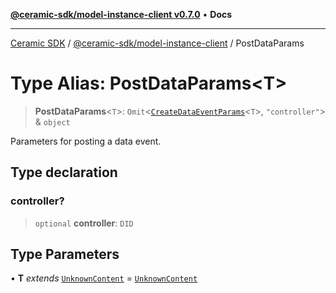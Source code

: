 [**@ceramic-sdk/model-instance-client v0.7.0**](../README.md) • **Docs**

***

[Ceramic SDK](../../../README.md) / [@ceramic-sdk/model-instance-client](../README.md) / PostDataParams

# Type Alias: PostDataParams\<T\>

> **PostDataParams**\<`T`\>: `Omit`\<[`CreateDataEventParams`](CreateDataEventParams.md)\<`T`\>, `"controller"`\> & `object`

Parameters for posting a data event.

## Type declaration

### controller?

> `optional` **controller**: `DID`

## Type Parameters

• **T** *extends* [`UnknownContent`](UnknownContent.md) = [`UnknownContent`](UnknownContent.md)
